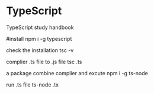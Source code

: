 # TypeScript
TypeScript study handbook

#install
npm i -g typescript

check the installation
tsc -v

complier .ts file to .js file
tsc .ts

a package combine complier and excute
npm i -g ts-node

run .ts file
ts-node .tx
